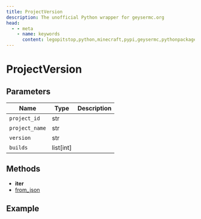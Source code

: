 ```yaml
---
title: ProjectVersion
description: The unofficial Python wrapper for geysermc.org
head:
  - - meta
    - name: keywords
      content: legopitstop,python,minecraft,pypi,geysermc,pythonpackage
---
```


# ProjectVersion

## Parameters

| Name           | Type      | Description |
| -------------- | --------- | ----------- |
| `project_id`   | str       |             |
| `project_name` | str       |             |
| `version`      | str       |             |
| `builds`       | list[int] |             |

## Methods

- **iter**
- [from_json](#from-json)

## Example

```py

```
